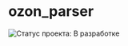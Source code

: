 # ozon_parser
![Статус проекта: В разработке](https://img.shields.io/badge/%D0%A1%D1%82%D0%B0%D1%82%D1%83%D1%81-%D0%92%20%D1%80%D0%B0%D0%B7%D1%80%D0%B0%D0%B1%D0%BE%D1%82%D0%BA%D0%B5-brightgreen.svg)